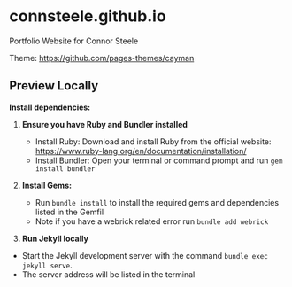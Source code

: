 # connsteele.github.io
Portfolio Website for Connor Steele<br>

Theme: https://github.com/pages-themes/cayman<br>

## Preview Locally
**Install dependencies:**
1.  **Ensure you have Ruby and Bundler installed**
    - Install Ruby: Download and install Ruby from the official website: https://www.ruby-lang.org/en/documentation/installation/
    - Install Bundler: Open your terminal or command prompt and run `gem install bundler`

2.  **Install Gems:**
    - Run `bundle install` to install the required gems and dependencies listed in the Gemfil
    - Note if you have a webrick related error run `bundle add webrick`

6.  **Run Jekyll locally**
   - Start the Jekyll development server with the command `bundle exec jekyll serve`.
   - The server address will be listed in the terminal